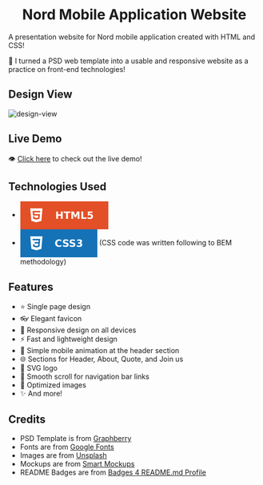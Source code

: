 <h1 align='center'>Nord Mobile Application Website</h1>

A presentation website for Nord mobile application created with HTML and CSS!

🌱 I turned a PSD web template into a usable and responsive website as a practice on front-end technologies!

## Design View
![design-view](./Images/design-view.png)

## Live Demo
👁 [Click here](https://mohammadjarabah.github.io/nord-mobile-application-website) to check out the live demo!

## Technologies Used
* <img src='./Images/readme-badges/html.svg' alt='HTML' valign='middle'>
* <img src='./Images/readme-badges/css.svg' alt='CSS' valign='middle'> (CSS code was written following to BEM methodology)

## Features
* ⭐ Single page design
* 👓 Elegant favicon
* 🤖 Responsive design on all devices
* ⚡ Fast and lightweight design
* 📱 Simple mobile animation at the header section
* 🌐 Sections for Header, About, Quote, and Join us
* 🎨 SVG logo
* 🌱 Smooth scroll for navigation bar links
* 🌠 Optimized images
* ✨ And more!

## Credits
* PSD Template is from [Graphberry](https://www.graphberry.com)
* Fonts are from [Google Fonts](https://fonts.google.com)
* Images are from [Unsplash](https://unsplash.com)
* Mockups are from [Smart Mockups](https://smartmockups.com)
* README Badges are from [Badges 4 README.md Profile](https://github.com/alexandresanlim/Badges4-README.md-Profile)

